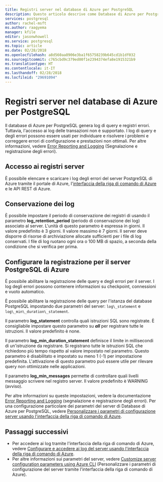 ```yaml
---
title: Registri server nel database di Azure per PostgreSQL
description: Questo articolo descrive come Database di Azure per PostgreSQL genera log degli errori e delle query e come viene configurata la conservazione dei log.
services: postgresql
author: rachel-msft
ms.author: raagyema
manager: kfile
editor: jasonwhowell
ms.service: postgresql
ms.topic: article
ms.date: 02/28/2018
ms.openlocfilehash: a8d560aa8906e3ba1f65758239b645cd1b1df032
ms.sourcegitcommit: c765cbd9c379ed00f1e2394374efa8e1915321b9
ms.translationtype: HT
ms.contentlocale: it-IT
ms.lasthandoff: 02/28/2018
ms.locfileid: "29691094"
---
```

# <a name="server-logs-in-azure-database-for-postgresql"></a>Registri server nel database di Azure per PostgreSQL 
Il database di Azure per PostgreSQL genera log di query e registri errori. Tuttavia, l'accesso ai log delle transazioni non è supportato. I log di query e degli errori possono essere usati per individuare e risolvere i problemi e correggere errori di configurazione e prestazioni non ottimali. Per altre informazioni, vedere [Error Reporting and Logging](https://www.postgresql.org/docs/9.6/static/runtime-config-logging.html) (Segnalazione e registrazione degli errori).

## <a name="access-server-logs"></a>Accesso ai registri server
È possibile elencare e scaricare i log degli errori del server PostgreSQL di Azure tramite il portale di Azure, l'[interfaccia della riga di comando di Azure](howto-configure-server-logs-using-cli.md) e le API REST di Azure.

## <a name="log-retention"></a>Conservazione dei log
È possibile impostare il periodo di conservazione dei registri di usando il parametro **log\_retention\_period** (periodo di conservazione dei log) associato al server. L'unità di questo parametro è espressa in giorni. Il valore predefinito è 3 giorni. Il valore massimo è 7 giorni. Il server deve disporre di risorse di archiviazione allocate sufficienti per i file di log conservati.
I file di log ruotano ogni ora o 100 MB di spazio, a seconda della condizione che si verifica per prima.

## <a name="configure-logging-for-azure-postgresql-server"></a>Configurare la registrazione per il server PostgreSQL di Azure
È possibile abilitare la registrazione delle query e degli errori per il server. I log degli errori possono contenere informazioni su checkpoint, connessioni e vuoto automatico.

È possibile abilitare la registrazione delle query per l'istanza del database PostgreSQL impostando due parametri del server: `log\_statement` e `log\_min\_duration\_statement`.

Il parametro **log\_statement** controlla quali istruzioni SQL sono registrate. È consigliabile impostare questo parametro su ***all*** per registrare tutte le istruzioni. Il valore predefinito è none.

Il parametro **log\_min\_duration\_statement** definisce il limite in millisecondi di un'istruzione da registrare. Si registrano tutte le istruzioni SQL che richiedono più tempo rispetto al valore impostato nel parametro. Questo parametro è disabilitato e impostato su meno 1 (-1) per impostazione predefinita. L'attivazione di questo parametro può essere utile per rilevare query non ottimizzate nelle applicazioni.

Il parametro **log\_min\_messages** permette di controllare quali livelli messaggio scrivere nel registro server. Il valore predefinito è WARNING (avviso). 

Per altre informazioni su queste impostazioni, vedere la documentazione [Error Reporting and Logging](https://www.postgresql.org/docs/9.6/static/runtime-config-logging.html) (segnalazione e registrazione degli errori). Per una configurazione particolare dei parametri del server di Database di Azure per PostgreSQL, vedere [Personalizzare i parametri di configurazione server usando l'interfaccia della riga di comando di Azure](howto-configure-server-parameters-using-cli.md).

## <a name="next-steps"></a>Passaggi successivi
- Per accedere ai log tramite l'interfaccia della riga di comando di Azure, vedere [Configurare e accedere ai log del server usando l'interfaccia della riga di comando di Azure](howto-configure-server-logs-using-cli.md).
- Per altre informazioni sui parametri del server, vedere [Customize server configuration parameters using Azure CLI](howto-configure-server-parameters-using-cli.md) (Personalizzare i parametri di configurazione del server tramite l'interfaccia della riga di comando di Azure).
